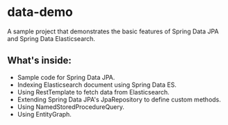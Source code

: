 # data-demo
A sample project that demonstrates the basic features of Spring Data JPA and Spring Data Elasticsearch.

What's inside:
--------------

* Sample code for Spring Data JPA. 
* Indexing Elasticsearch document using Spring Data ES.  
* Using RestTemplate to fetch data from Elasticsearch. 
* Extending Spring Data JPA's JpaRepository to define custom methods. 
* Using NamedStoredProcedureQuery. 
* Using EntityGraph.
